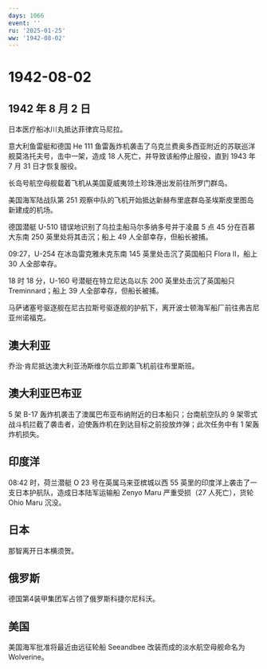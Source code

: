 ```yaml
---
days: 1066
event: ''
ru: '2025-01-25'
ww: '1942-08-02'
---
```


# 1942-08-02

## 1942 年 8 月 2 日

日本医疗船冰川丸抵达菲律宾马尼拉。

意大利鱼雷艇和德国 He 111
鱼雷轰炸机袭击了乌克兰费奥多西亚附近的苏联巡洋舰莫洛托夫号，击中一架，造成
18 人死亡，并导致该船停止服役，直到 1943 年 7 月 31 日才恢复服役。

长岛号航空母舰载着飞机从美国夏威夷领土珍珠港出发前往所罗门群岛。

美国海军陆战队第 251
观察中队的飞机开始抵达新赫布里底群岛圣埃斯皮里图岛新建成的机场。

德国潜艇 U-510 错误地识别了乌拉圭船马尔多纳多号并于凌晨 5 点 45
分在百慕大东南 250 英里处将其击沉；船上 49 人全部幸存，但船长被捕。

09:27，U-254 在冰岛雷克雅未克东南 145 英里处击沉了英国船只 Flora
II，船上 30 人全部幸存。

18 时 18 分，U-160 号潜艇在特立尼达岛以东 200 英里处击沉了英国船只
Treminnard；船上 39 人全部幸存，但船长被捕。

马萨诸塞号驱逐舰在尼古拉斯号驱逐舰的护航下，离开波士顿海军船厂前往弗吉尼亚州诺福克。

## 澳大利亚

乔治·肯尼抵达澳大利亚汤斯维尔后立即乘飞机前往布里斯班。

## 澳大利亚巴布亚

5 架 B-17 轰炸机袭击了澳属巴布亚布纳附近的日本船只；台南航空队的 9
架零式战斗机拦截了袭击者，迫使轰炸机在到达目标之前投放炸弹；此次任务中有
1 架轰炸机损失。

## 印度洋

08:42 时，荷兰潜艇 O 23 号在英属马来亚槟城以西 55
英里的印度洋上袭击了一支日本护航队，造成日本陆军运输船 Zenyo Maru
严重受损（27 人死亡），货轮 Ohio Maru 沉没。

## 日本

那智离开日本横须贺。

## 俄罗斯

德国第4装甲集团军占领了俄罗斯科捷尔尼科沃。

## 美国

美国海军批准将最近由远征轮船 Seeandbee 改装而成的淡水航空母舰命名为
Wolverine。